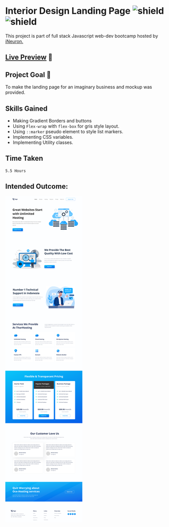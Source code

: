# Interior Design Landing Page ![shield](https://img.shields.io/badge/HTML5-E34F26?style=for-the-badge&logo=html5&logoColor=white) ![shield](https://img.shields.io/badge/CSS3-1572B6?style=for-the-badge&logo=css3&logoColor=white)

This project is part of full stack Javascript web-dev bootcamp hosted by [iNeuron.](https://ineuron.ai/)

## [Live Preview](https://hosting-site-landing-page.vercel.app/) :link:

## Project Goal :dart:

To make the landing page for an imaginary business and mockup was provided.

## Skills Gained

- Making Gradient Borders and buttons
- Using `Flex-wrap` with `flex-box` for gris style layout.
- Using `::marker` pseudo element to style list markers.
- Implementing CSS variables.
- Implementing Utility classes.

## Time Taken

```
5.5 Hours
```

## Intended Outcome:

![Image](./assets/11.png)
